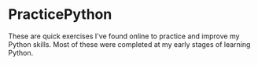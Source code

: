# PracticePython

These are quick exercises I've found online to practice and improve my Python skills. Most of these were completed at my early stages of learning Python.
